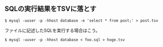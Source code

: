 ## SQLの実行結果をTSVに落とす

```
$ mysql -uuser -p -hhost database -e 'select * from post;' > post.tsv
```

ファイルに記述したSQLを実行する場合はこう。

```
$ mysql -uuser -p -hhost database < foo.sql > hoge.tsv
```